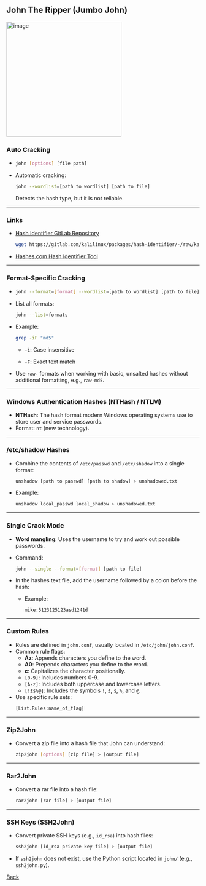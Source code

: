 ## John The Ripper (Jumbo John)
<img src="https://github.com/user-attachments/assets/ed8374e2-a34a-43fa-854a-3a4789f0d597" alt="image" width="300">

### Auto Cracking

- ```bash
  john [options] [file path]
  ```
  
- Automatic cracking:
  
  ```bash
  john --wordlist=[path to wordlist] [path to file]
  ```
  
  Detects the hash type, but it is not reliable.

___

### Links
- [Hash Identifier GitLab Repository](https://gitlab.com/kalilinux/packages/hash-identifier/-/tree/kali/master)
  
    ```bash
    wget https://gitlab.com/kalilinux/packages/hash-identifier/-/raw/kali/master/hash-id.py
    ```
  
- [Hashes.com Hash Identifier Tool](https://hashes.com/en/tools/hash_identifier)

___


### Format-Specific Cracking

- ```bash
  john --format=[format] --wordlist=[path to wordlist] [path to file]
  ```
  
- List all formats:
  
  ```bash
  john --list=formats
  ```

- Example:
    
  ```bash
  grep -iF "md5"
  ```
  
    - `-i`: Case insensitive
      
    - `-F`: Exact text match
      
- Use `raw-` formats when working with basic, unsalted hashes without additional formatting, e.g., `raw-md5`.

___


### Windows Authentication Hashes (NTHash / NTLM)

- **NTHash**: The hash format modern Windows operating systems use to store user and service passwords.
- Format: `nt` (new technology).

___

### /etc/shadow Hashes

- Combine the contents of `/etc/passwd` and `/etc/shadow` into a single format:
  
  ```bash
  unshadow [path to passwd] [path to shadow] > unshadowed.txt
  ```
  
- Example:
    
  ```bash
  unshadow local_passwd local_shadow > unshadowed.txt
  ```

___

### Single Crack Mode

- **Word mangling**: Uses the username to try and work out possible passwords.
- Command:
  
  ```bash
  john --single --format=[format] [path to file]
  ```
  
- In the hashes text file, add the username followed by a colon before the hash:
  
  - Example:
    
    ```text
    mike:5123125123asd1241d
    ```

___


### Custom Rules

- Rules are defined in `john.conf`, usually located in `/etc/john/john.conf`.
- Common rule flags:
  - **Az**: Appends characters you define to the word.
  - **A0**: Prepends characters you define to the word.
  - **c**: Capitalizes the character positionally.
  - `[0-9]`: Includes numbers 0-9.
  - `[A-z]`: Includes both uppercase and lowercase letters.
  - `[!£$%@]`: Includes the symbols `!`, `£`, `$`, `%`, and `@`.
- Use specific rule sets:
  ```bash
  [List.Rules:name_of_flag]
  ```

___

### Zip2John
- Convert a zip file into a hash file that John can understand:
  
  ```bash
  zip2john [options] [zip file] > [output file]
  ```

___

### Rar2John
- Convert a rar file into a hash file:
  
  ```bash
  rar2john [rar file] > [output file]
  ```

___

### SSH Keys (SSH2John)

- Convert private SSH keys (e.g., `id_rsa`) into hash files:
  
  ```bash
  ssh2john [id_rsa private key file] > [output file]
  ```
  
- If `ssh2john` does not exist, use the Python script located in `john/` (e.g., `ssh2john.py`).

[Back](../CyberSecurity101.md)
